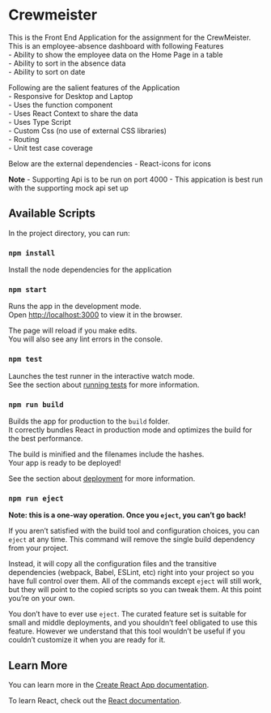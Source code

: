 # Crewmeister

This is the Front End Application for the assignment for the CrewMeister. This is an employee-absence dashboard with following Features
        <br/>
    - Ability to show the employee data on the Home Page in a table
        <br/>
    - Ability to sort in the absence data
        <br/>
    - Ability to sort on date
        <br/>


Following are the salient features of the Application 
        <br/>
    - Responsive for Desktop and Laptop
        <br/>
    - Uses the function component 
        <br/>
    - Uses React Context to share the data 
        <br/>
    - Uses Type Script
        <br/>
    - Custom Css (no use of external CSS libraries)
        <br/>
    - Routing 
        <br/>
    - Unit test case coverage

Below are the external dependencies
    - React-icons for icons

**Note**
    - Supporting Api is to be run on port 4000
    - This appication is best run with the supporting mock api set up
## Available Scripts

In the project directory, you can run:
### `npm install`
Install the node dependencies for the application
### `npm start`

Runs the app in the development mode.\
Open [http://localhost:3000](http://localhost:3000) to view it in the browser.

The page will reload if you make edits.\
You will also see any lint errors in the console.

### `npm test`

Launches the test runner in the interactive watch mode.\
See the section about [running tests](https://facebook.github.io/create-react-app/docs/running-tests) for more information.

### `npm run build`

Builds the app for production to the `build` folder.\
It correctly bundles React in production mode and optimizes the build for the best performance.

The build is minified and the filenames include the hashes.\
Your app is ready to be deployed!

See the section about [deployment](https://facebook.github.io/create-react-app/docs/deployment) for more information.

### `npm run eject`

**Note: this is a one-way operation. Once you `eject`, you can’t go back!**

If you aren’t satisfied with the build tool and configuration choices, you can `eject` at any time. This command will remove the single build dependency from your project.

Instead, it will copy all the configuration files and the transitive dependencies (webpack, Babel, ESLint, etc) right into your project so you have full control over them. All of the commands except `eject` will still work, but they will point to the copied scripts so you can tweak them. At this point you’re on your own.

You don’t have to ever use `eject`. The curated feature set is suitable for small and middle deployments, and you shouldn’t feel obligated to use this feature. However we understand that this tool wouldn’t be useful if you couldn’t customize it when you are ready for it.

## Learn More

You can learn more in the [Create React App documentation](https://facebook.github.io/create-react-app/docs/getting-started).

To learn React, check out the [React documentation](https://reactjs.org/).

